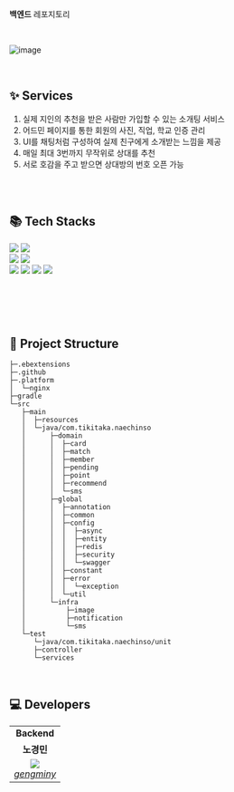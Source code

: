 <b>백엔드</b> 레포지토리

<br>

![image](https://user-images.githubusercontent.com/72291860/201526173-8c88304d-cd18-4b3c-8244-2944262e6211.png)


<br/>



## ✨ Services

1. 실제 지인의 추천을 받은 사람만 가입할 수 있는 소개팅 서비스
2. 어드민 페이지를 통한 회원의 사진, 직업, 학교 인증 관리
3. UI를 채팅처럼 구성하여 실제 친구에게 소개받는 느낌을 제공
4. 매일 최대 3번까지 무작위로 상대를 추천
5. 서로 호감을 주고 받으면 상대방의 번호 오픈 가능


<br/><br/>


## 📚 Tech Stacks

<div align="left">
<div>
   <img src="https://img.shields.io/badge/Spring_Boot-F2F4F9?style=flat-square&logo=spring-boot">  
   <img src="https://img.shields.io/badge/Java-007396?style=flat-square&logo=java&logoColor=white">
</div>
<div>
  <img src="https://img.shields.io/badge/postgres-%23316192.svg?style=flat-square&logo=postgresql&logoColor=white">
  <img src="https://img.shields.io/badge/Redis-DC382D?style=flat-square&logo=Redis&logoColor=white">
  

</div>
<div>
    <img src="https://img.shields.io/badge/AWS-%23FF9900.svg?style=flat-square&logo=amazon-aws&logoColor=white">
    <img src="https://img.shields.io/badge/firebase-ffca28?style=flat-square&logo=firebase&logoColor=black">
    <img src="https://img.shields.io/badge/Swagger-85EA2D?style=flat-square&logo=Swagger&logoColor=white">
    <img src="https://img.shields.io/badge/JWT-000000?style=flat-square&logo=JSON%20web%20tokens&logoColor=white">
</div>
</div>


<br/><br/>

<!-- 
## 🔍 개발 과정
 🛠 under construction 🛠


<br/> -->


<br/>

## 📁 Project Structure

```shell
├─.ebextensions
├─.github
├─.platform
│  └─nginx
├─gradle
└─src
   ├─main
   │  ├─resources
   │  └─java/com.tikitaka.naechinso
   │      ├─domain
   │      │  ├─card
   │      │  ├─match
   │      │  ├─member
   │      │  ├─pending
   │      │  ├─point
   │      │  ├─recommend
   │      │  └─sms
   │      ├─global
   │      │  ├─annotation
   │      │  ├─common
   │      │  ├─config
   │      │  │  ├─async
   │      │  │  ├─entity
   │      │  │  ├─redis
   │      │  │  ├─security
   │      │  │  └─swagger
   │      │  ├─constant
   │      │  ├─error
   │      │  │  └─exception
   │      │  └─util
   │      └─infra
   │          ├─image
   │          ├─notification
   │          └─sms
   └─test
      └─java/com.tikitaka.naechinso/unit
      ├─controller
      └─services
```

<br/>

## 💻 Developers

<table>
    <tr align="center">
        <td><B>Backend<B></td>
    </tr>
    <tr align="center">
        <td><B>노경민<B></td>
    </tr>
    <tr align="center">
        <td>
            <img src="https://github.com/gengminy.png?size=100">
            <br>
            <a href="https://github.com/gengminy"><I>gengminy</I></a>
        </td>
    </tr>
</table>
